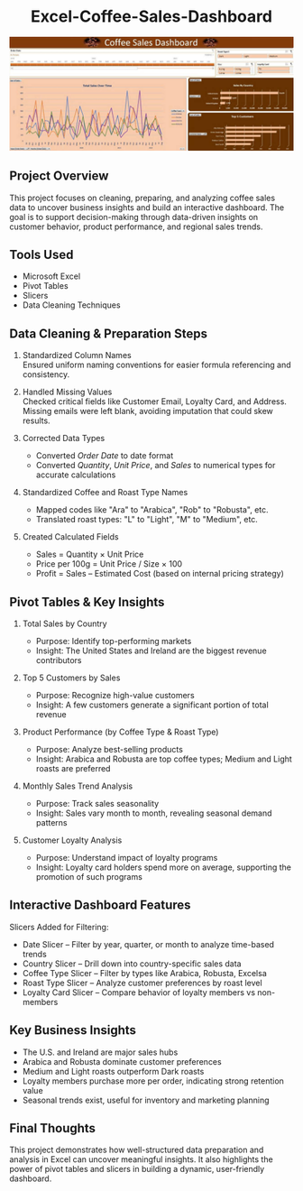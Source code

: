 <h1 align="center">Excel-Coffee-Sales-Dashboard</h1>

<p align="center">
  <img src="https://github.com/halyna2300/Excel-Coffee-Sales-Dashboard/blob/main/Coffee%20Sales%20Dashboard%20Picture.jpg"/>
</p>

## Project Overview
This project focuses on cleaning, preparing, and analyzing coffee sales data to uncover business insights and build an interactive dashboard. The goal is to support decision-making through data-driven insights on customer behavior, product performance, and regional sales trends.

## Tools Used
- Microsoft Excel
- Pivot Tables
- Slicers
- Data Cleaning Techniques

## Data Cleaning & Preparation Steps
1. Standardized Column Names  
   Ensured uniform naming conventions for easier formula referencing and consistency.

2. Handled Missing Values  
   Checked critical fields like Customer Email, Loyalty Card, and Address. Missing emails were left blank, avoiding imputation that could skew results.

3. Corrected Data Types  
   - Converted *Order Date* to date format  
   - Converted *Quantity*, *Unit Price*, and *Sales* to numerical types for accurate calculations

4. Standardized Coffee and Roast Type Names  
   - Mapped codes like "Ara" to "Arabica", "Rob" to "Robusta", etc.  
   - Translated roast types: "L" to "Light", "M" to "Medium", etc.

5. Created Calculated Fields  
   - Sales = Quantity × Unit Price  
   - Price per 100g = Unit Price / Size × 100  
   - Profit = Sales – Estimated Cost (based on internal pricing strategy)

## Pivot Tables & Key Insights
1. Total Sales by Country  
   - Purpose: Identify top-performing markets  
   - Insight: The United States and Ireland are the biggest revenue contributors

2. Top 5 Customers by Sales  
   - Purpose: Recognize high-value customers  
   - Insight: A few customers generate a significant portion of total revenue

3. Product Performance (by Coffee Type & Roast Type)  
   - Purpose: Analyze best-selling products  
   - Insight: Arabica and Robusta are top coffee types; Medium and Light roasts are preferred

4. Monthly Sales Trend Analysis  
   - Purpose: Track sales seasonality  
   - Insight: Sales vary month to month, revealing seasonal demand patterns

5. Customer Loyalty Analysis  
   - Purpose: Understand impact of loyalty programs  
   - Insight: Loyalty card holders spend more on average, supporting the promotion of such programs

## Interactive Dashboard Features

Slicers Added for Filtering:
- Date Slicer – Filter by year, quarter, or month to analyze time-based trends  
- Country Slicer – Drill down into country-specific sales data  
- Coffee Type Slicer – Filter by types like Arabica, Robusta, Excelsa  
- Roast Type Slicer – Analyze customer preferences by roast level  
- Loyalty Card Slicer – Compare behavior of loyalty members vs non-members

## Key Business Insights
- The U.S. and Ireland are major sales hubs
- Arabica and Robusta dominate customer preferences
- Medium and Light roasts outperform Dark roasts
- Loyalty members purchase more per order, indicating strong retention value
- Seasonal trends exist, useful for inventory and marketing planning

## Final Thoughts
This project demonstrates how well-structured data preparation and analysis in Excel can uncover meaningful insights. It also highlights the power of pivot tables and slicers in building a dynamic, user-friendly dashboard.
